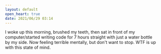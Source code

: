 ```yaml
---
layout: default
open_heart: true
date: 2021/06/29 03:14
---
```


I woke up this morning, brushed my teeth, then sat in front of my computer/started writing code for 7 hours straight with just a water bottle by my side. Now feeling terrible mentally, but don't want to stop. WTF is up with this state of mind.
